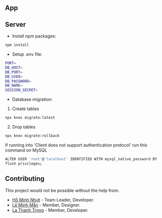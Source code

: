 ## App

## Server
- Install npm packages:

```bash
npm install
```

- Setup .env file:

```bash
PORT=
DB_HOST=
DB_PORT=
DB_USER=
DB_PASSWORD=
DB_NAME=
SESSION_SECRET=
```

- Database migration:

1. Create tables

```bash
npx knex migrate:latest
```

2. Drop tables

```bash
npx knex migrate:rollback
```

If running into 'Client does not support authentication protocol' run this command on MySQL

```bash
ALTER USER 'root'@'localhost' IDENTIFIED WITH mysql_native_password BY 'password';
flush privileges;
```

## Contributing
This project would not be possible without the help from:
- [Hồ Minh Nhựt](https://github.com/Kaito0506) - Team Leader, Developer.
- [Lê Minh Mẫn](https://github.com/LeMinhMan2809) - Member, Designer.
- [La Thanh Trọng](https://github.com/LaThanhTrong) - Member, Developer.